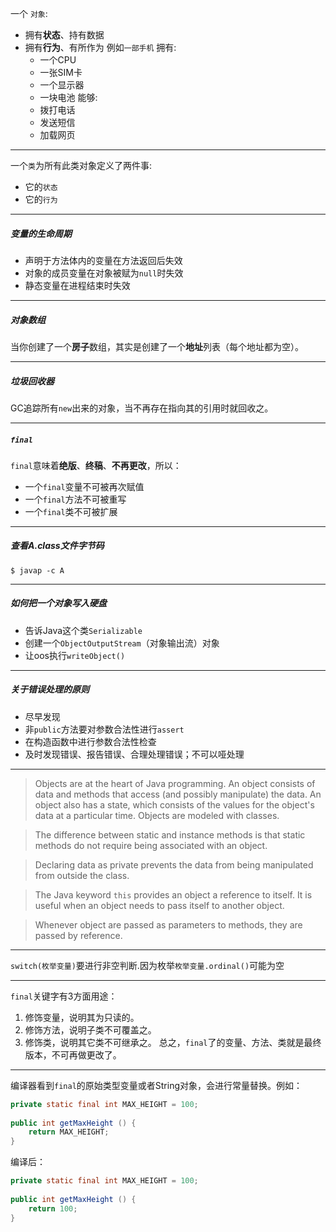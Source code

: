 一个 `对象`:
- 拥有**状态**、持有数据
- 拥有**行为**、有所作为
例如`一部手机`
拥有:
    - 一个CPU
    - 一张SIM卡
    - 一个显示器
    - 一块电池
能够:
    - 拨打电话
    - 发送短信
    - 加载网页

---

一个`类`为所有此类对象定义了两件事:
- 它的`状态`
- 它的`行为`

---

##### 变量的生命周期
- 声明于方法体内的变量在方法返回后失效
- 对象的成员变量在对象被赋为`null`时失效
- 静态变量在进程结束时失效

---

##### 对象数组
当你创建了一个**房子**数组，其实是创建了一个**地址**列表（每个地址都为空）。

---

##### 垃圾回收器
GC追踪所有`new`出来的对象，当不再存在指向其的引用时就回收之。

---


##### `final`
`final`意味着**绝版**、**终稿**、**不再更改**，所以：
- 一个`final`变量不可被再次赋值
- 一个`final`方法不可被重写
- 一个`final`类不可被扩展

---

##### 查看A.class文件字节码
    $ javap -c A

---

##### 如何把一个对象写入硬盘
- 告诉Java这个类`Serializable`
- 创建一个`ObjectOutputStream`（对象输出流）对象
- 让oos执行`writeObject()`

---

##### 关于错误处理的原则
- 尽早发现
- 非`public`方法要对参数合法性进行`assert`
- 在构造函数中进行参数合法性检查
- 及时发现错误、报告错误、合理处理错误；不可以哑处理

---

>Objects are at the heart of Java programming. An object consists of data and methods that access (and possibly manipulate) the data. An object also has a state, which consists of the values for the object's data at a particular time. Objects are modeled with classes.

>The difference between static and instance methods is that static methods do not require being associated with an object. 

>Declaring data as private prevents the data from being manipulated from outside the class. 

>The Java keyword `this` provides an object a reference to itself. It is useful when an object needs to pass itself to another object.

> Whenever object are passed as parameters to methods, they are passed by reference.

---

`switch(枚举变量)`要进行非空判断.因为枚举`枚举变量.ordinal()`可能为空

---

`final`关键字有3方面用途：
1. 修饰变量，说明其为只读的。
2. 修饰方法，说明子类不可覆盖之。
3. 修饰类，说明其它类不可继承之。
总之，`final`了的变量、方法、类就是最终版本，不可再做更改了。

---

编译器看到`final`的原始类型变量或者String对象，会进行常量替换。例如：
```Java
private static final int MAX_HEIGHT = 100;
	
public int getMaxHeight () {
	return MAX_HEIGHT;
}
```
编译后：
```java
private static final int MAX_HEIGHT = 100;
	
public int getMaxHeight () {
	return 100;
}
```


